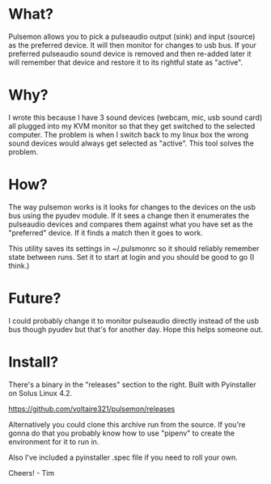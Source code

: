 
<h1> What? </h1>
Pulsemon allows you to pick a pulseaudio output (sink) and input (source) as
the preferred device. It will then monitor for changes to usb bus. If your preferred
pulseaudio sound device is removed and then re-added later it will remember that
device and restore it to its rightful state as "active".  

<h1> Why? </h1>
I wrote this because I have 3 sound devices (webcam, mic, usb sound card) all plugged
into my KVM monitor so that they get switched to the selected computer. The
problem is when I switch back to my linux box the wrong sound devices would always
get selected as "active". This tool solves the problem. 

<h1> How? </h1>
The way pulsemon works is it looks for changes to the devices on the usb bus using
the pyudev module. If it sees a change then it enumerates the pulseaudio devices 
and compares them against what you have set as the "preferred" device. If it finds
a match then it goes to work.

This utility saves its settings in ~/.pulsmonrc so it should reliably remember
state between runs. Set it to start at login and you should be good to go (I think.)

<h1> Future? </h1>
I could probably change it to monitor pulseaudio directly instead of the usb bus
though pyudev but that's for another day. Hope this helps someone out. 

<h1> Install? </h1>

There's a binary in the "releases" section to the right. Built with Pyinstaller on 
Solus Linux 4.2.

https://github.com/voltaire321/pulsemon/releases

Alternatively you could clone this archive run from the source. If you're gonna do
that you probably know how to use "pipenv" to create the environment for it to run
in. 

Also I've included a pyinstaller .spec file if you need to roll your own. 

Cheers! - Tim


